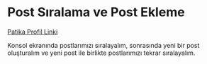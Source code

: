 # Post Sıralama ve Post Ekleme
[Patika Profil Linki](https://app.patika.dev/feyzayayci)

Konsol ekranında postlarımızı sıralayalım, sonrasında yeni bir post oluşturalım ve yeni post ile birlikte postlarımızı tekrar sıralayalım.

